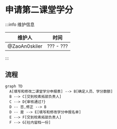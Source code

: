 # 申请第二课堂学分

:::info 维护信息

| 维护人        | 时间      |
| ------------- | --------- |
| @ZaoAn0skiler | ??? - ??? |

:::

## 流程

```mermaid
graph TD
  A[填写和修改二课堂学分申报表] --> B[确定人员、学分数额]
  B --> C[交到校素拓部负责人]
  C --> D{审核通过?}
  D -- 否,修正 --> B 
  D -- 是 --> E[填写和修改学分申报名单]
  E --> F[交到校素拓部负责人]
  F --> G[社内留档一份]
```
